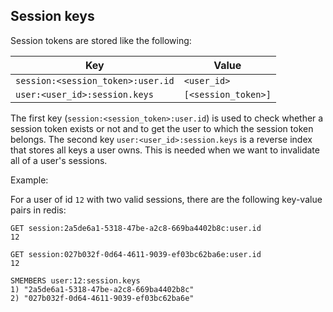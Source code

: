 ## Session keys

Session tokens are stored like the following:

Key | Value
----|------
`session:<session_token>:user.id` | `<user_id>`
`user:<user_id>:session.keys` | `[<session_token>]`

The first key (`session:<session_token>:user.id`) is used to check whether a
session token exists or not and to get the user to which the session token
belongs. The second key `user:<user_id>:session.keys` is a reverse index
that stores all keys a user owns. This is needed when we want to invalidate
all of a user's sessions.

Example:

For a user of id `12` with two valid sessions, there are the following
key-value pairs in redis:
```
GET session:2a5de6a1-5318-47be-a2c8-669ba4402b8c:user.id
12

GET session:027b032f-0d64-4611-9039-ef03bc62ba6e:user.id
12

SMEMBERS user:12:session.keys
1) "2a5de6a1-5318-47be-a2c8-669ba4402b8c"
2) "027b032f-0d64-4611-9039-ef03bc62ba6e"
```




